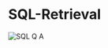 # SQL-Retrieval
![SQL Q A](https://github.com/user-attachments/assets/51149042-1e05-41d5-ae84-5f6777ed2b2b)

